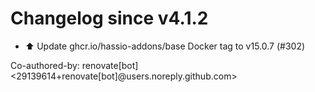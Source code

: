 # Changelog since v4.1.2
- ⬆️ Update ghcr.io/hassio-addons/base Docker tag to v15.0.7 (#302)

Co-authored-by: renovate[bot] <29139614+renovate[bot]@users.noreply.github.com> 

